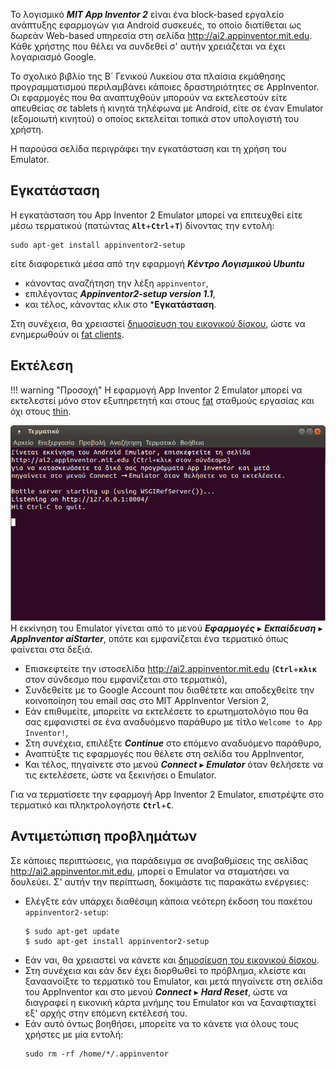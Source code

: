 Το λογισμικό ***MIT App Inventor 2*** είναι ένα block-based εργαλείο ανάπτυξης εφαρμογών για
Android συσκευές, το οποίο διατίθεται ως δωρεάν Web-based υπηρεσία στη
σελίδα <http://ai2.appinventor.mit.edu>. Κάθε χρήστης που θέλει να
συνδεθεί σ' αυτήν χρειάζεται να έχει λογαριασμό Google.

Το σχολικό βιβλίο της Β´ Γενικού Λυκείου στα πλαίσια εκμάθησης
προγραμματισμού περιλαμβάνει κάποιες δραστηριότητες σε
AppInventor. Οι εφαρμογές που θα αναπτυχθούν μπορούν να εκτελεστούν είτε
απευθείας σε tablets ή κινητά τηλέφωνα με Android, είτε σε έναν Emulator
(εξομοιωτή κινητού) ο οποίος εκτελείται τοπικά στον υπολογιστή του
χρήστη.

Η παρούσα σελίδα περιγράφει την εγκατάσταση και τη χρήση του Emulator.

## Εγκατάσταση

Η εγκατάσταση του App Inventor 2 Emulator μπορεί να επιτευχθεί είτε μέσω
τερματικού (πατώντας **`Alt`**+**`Ctrl`**+**`T`**) δίνοντας την εντολή:
```shell
sudo apt-get install appinventor2-setup
```
είτε διαφορετικά μέσα από την εφαρμογή ***Κέντρο Λογισμικού Ubuntu***

  - κάνοντας αναζήτηση την λέξη `appinventor`,
  - επιλέγοντας ***Appinventor2-setup version 1.1***,
  - και τέλος, κάνοντας κλικ στο ***Εγκατάσταση**.

Στη συνέχεια, θα χρειαστεί [δημοσίευση του εικονικού
δίσκου](sch-scripts/Δημοσίευση_εικονικού_δίσκου.md),
ώστε να ενημερωθούν οι [fat
clients](LTSP/Αρχιτεκτονική.md#ltsp-clients).

## Εκτέλεση

!!! warning "Προσοχή"
    Η εφαρμογή App Inventor 2 Emulator μπορεί να εκτελεστεί μόνο στον εξυπηρετητή και
    στους [fat](LTSP/Αρχιτεκτονική.md#ltsp-clients) σταθμούς εργασίας και
    όχι στους [thin](LTSP/Αρχιτεκτονική.md#ltsp-clients).

[*![](Appinventor2-setup-first-screen.png)*](Appinventor2-setup-first-screen.png)
Η εκκίνηση του Emulator γίνεται από το μενού ***Εφαρμογές*** ▸ ***Εκπαίδευση*** ▸ ***AppInventor aiStarter***,
οπότε και εμφανίζεται ένα τερματικό όπως φαίνεται στα δεξιά.

  - Επισκεφτείτε την ιστοσελίδα <http://ai2.appinventor.mit.edu>
    (**`Ctrl`**+**`κλικ`** στον σύνδεσμο που εμφανίζεται στο τερματικό),
  - Συνδεθείτε με το Google Account που διαθέτετε και αποδεχθείτε την
    κοινοποίηση του email σας στο MIT AppInventor Version 2,
  - Εάν επιθυμείτε, μπορείτε να εκτελέσετε το ερωτηματολόγιο που θα σας
    εμφανιστεί σε ένα αναδυόμενο παράθυρο με τίτλο `Welcome to App Inventor!`,
  - Στη συνέχεια, επιλέξτε ***Continue*** στο επόμενο αναδυόμενο παράθυρο,
  - Αναπτύξτε τις εφαρμογές που θέλετε στη σελίδα του AppInventor,
  - Και τέλος, πηγαίνετε στο μενού ***Connect*** ▸ ***Emulator*** όταν θελήσετε να τις εκτελέσετε,
    ώστε να ξεκινήσει ο Emulator.

Για να τερματίσετε την εφαρμογή App Inventor 2 Emulator, επιστρέψτε στο
τερματικό και πληκτρολογήστε **`Ctrl`**+**`C`**.

## Αντιμετώπιση προβλημάτων

Σε κάποιες περιπτώσεις, για παράδειγμα σε αναβαθμίσεις της σελίδας
<http://ai2.appinventor.mit.edu>, μπορεί ο Emulator να σταματήσει να
δουλεύει. Σ' αυτήν την περίπτωση, δοκιμάστε τις παρακάτω ενέργειες:

  - Ελέγξτε εάν υπάρχει διαθέσιμη κάποια νεότερη έκδοση του πακέτου
    `appinventor2-setup`:
    ```shell-session
    $ sudo apt-get update
    $ sudo apt-get install appinventor2-setup
    ```
  - Εάν ναι, θα χρειαστεί να κάνετε και [δημοσίευση του εικονικού
    δίσκου](sch-scripts/Δημοσίευση_εικονικού_δίσκου.md).
  - Στη συνέχεια και εάν δεν έχει διορθωθεί το πρόβλημα, κλείστε και
    ξαναανοίξτε το τερματικό του Emulator, και μετά πηγαίνετε στη
    σελίδα του AppInventor και στο μενού ***Connect*** ▸ ***Hard Reset***,
    ώστε να διαγραφεί η εικονική κάρτα μνήμης του Emulator και να
    ξαναφτιαχτεί εξ' αρχής στην επόμενη εκτέλεσή του.
  - Εάν αυτό όντως βοηθήσει, μπορείτε να το κάνετε για όλους τους
    χρήστες με μία εντολή:
    ```shell
    sudo rm -rf /home/*/.appinventor
    ```
